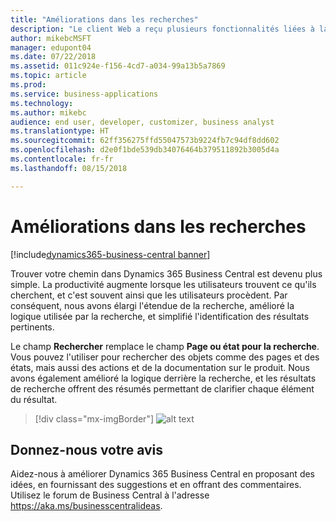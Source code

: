 ```yaml
---
title: "Améliorations dans les recherches"
description: "Le client Web a reçu plusieurs fonctionnalités liées à la recherche."
author: mikebcMSFT
manager: edupont04
ms.date: 07/22/2018
ms.assetid: 011c924e-f156-4cd7-a034-99a13b5a7869
ms.topic: article
ms.prod: 
ms.service: business-applications
ms.technology: 
ms.author: mikebc
audience: end user, developer, customizer, business analyst
ms.translationtype: HT
ms.sourcegitcommit: 62ff356275ffd55047573b9224fb7c94df8dd602
ms.openlocfilehash: d2e0f1bde539db34076464b379511892b3005d4a
ms.contentlocale: fr-fr
ms.lasthandoff: 08/15/2018

---
```



#  <a name="improvements-to-search"></a>Améliorations dans les recherches

[!include[dynamics365-business-central banner](../includes/dynamics365-business-central.md)]



Trouver votre chemin dans Dynamics 365 Business Central est devenu plus simple. La productivité augmente lorsque les utilisateurs trouvent ce qu'ils cherchent, et c'est souvent ainsi que les utilisateurs procèdent. Par conséquent, nous avons élargi l'étendue de la recherche, amélioré la logique utilisée par la recherche, et simplifié l'identification des résultats pertinents.

Le champ **Rechercher** remplace le champ **Page ou état pour la recherche**. Vous pouvez l'utiliser pour rechercher des objets comme des pages et des états, mais aussi des actions et de la documentation sur le produit. Nous avons également amélioré la logique derrière la recherche, et les résultats de recherche offrent des résumés permettant de clarifier chaque élément du résultat.

> [!div class="mx-imgBorder"]
> ![alt text](media/search-dialog.png "Concept de disposition anticipé pour la boîte de dialogue Rechercher actualisée.")

<!--
### Who uses these features
These features are intended for all users and are available without any additional setup.
## Status
### Availability
Cloud, on-premises, hybrid
### Regional availability
No regional restrictions. Available in all Dynamics 365 Business Central supported markets.
-->

## <a name="tell-us-what-you-think"></a>Donnez-nous votre avis
Aidez-nous à améliorer Dynamics 365 Business Central en proposant des idées, en fournissant des suggestions et en offrant des commentaires. Utilisez le forum de Business Central à l'adresse https://aka.ms/businesscentralideas.

